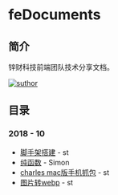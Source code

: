 # feDocuments
## 简介 ##

锌财科技前端团队技术分享文档。



[![suthor](https://img.shields.io/badge/author-%E5%8D%81%E6%9C%88-blue.svg)](https://github.com/yinxin630/fiora/blob/master/LICENSE)

## 目录 ##

### 2018 - 10 ###

- [脚手架搭建](./2018-10脚手架搭建.md) - st
- [纯函数](./2018-10纯函数.md)  - Simon
- [charles mac版手机抓包](./2018-10charles手机抓包.md)  - st
- [图片转webp](./2018-10图片转webp.md)  - st

